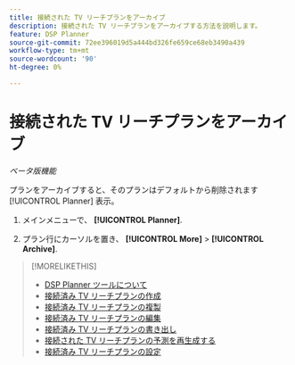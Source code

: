 ```yaml
---
title: 接続された TV リーチプランをアーカイブ
description: 接続された TV リーチプランをアーカイブする方法を説明します。
feature: DSP Planner
source-git-commit: 72ee396019d5a444bd326fe659ce68eb3490a439
workflow-type: tm+mt
source-wordcount: '90'
ht-degree: 0%

---
```


# 接続された TV リーチプランをアーカイブ

*ベータ版機能*

プランをアーカイブすると、そのプランはデフォルトから削除されます [!UICONTROL Planner] 表示。<!-- You can still view it by including the [!UICONTROL Status] "[!UICONTROL Archived]" in the view filter. -->

1. メインメニューで、 **[!UICONTROL Planner]**.

1. プラン行にカーソルを置き、 **[!UICONTROL More]** > **[!UICONTROL Archive]**.

>[!MORELIKETHIS]
>
>* [DSP Planner ツールについて](planner-about.md)
>* [接続済み TV リーチプランの作成](planner-create.md)
>* [接続済み TV リーチプランの複製](planner-duplicate.md)
>* [接続済み TV リーチプランの編集](planner-edit.md)
>* [接続済み TV リーチプランの書き出し](planner-export.md)
>* [接続された TV リーチプランの予測を再生成する](planner-forecast.md)
>* [接続済み TV リーチプランの設定](planner-settings.md)
